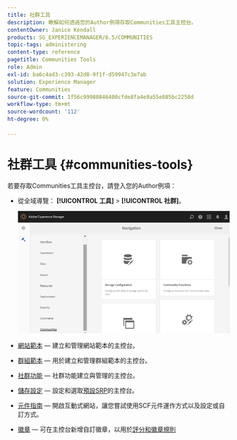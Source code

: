 ```yaml
---
title: 社群工具
description: 瞭解如何透過您的Author例項存取Communities工具主控台。
contentOwner: Janice Kendall
products: SG_EXPERIENCEMANAGER/6.5/COMMUNITIES
topic-tags: administering
content-type: reference
pagetitle: Communities Tools
role: Admin
exl-id: ba6c4ad3-c393-42d8-9f1f-d59947c3e7ab
solution: Experience Manager
feature: Communities
source-git-commit: 1f56c99980846400cfde8fa4e9a55e885bc2258d
workflow-type: tm+mt
source-wordcount: '112'
ht-degree: 0%

---
```


# 社群工具 {#communities-tools}

若要存取Communities工具主控台，請登入您的Author例項：

* 從全域導覽： **[!UICONTROL 工具]** > **[!UICONTROL 社群]**。

  ![社群](assets/communities-home.png)

* [網站範本](sites.md) — 建立和管理網站範本的主控台。

* [群組範本](tools-groups.md) — 用於建立和管理群組範本的主控台。

* [社群功能](functions.md) — 社群功能建立與管理的主控台。

* [儲存設定](srp-config.md) — 設定和選取[預設SRP](working-with-srp.md)的主控台。

* [元件指南](components-guide.md) — 開啟互動式網站，讓您嘗試使用SCF元件運作方式以及設定或自訂方式。

* [徽章](badges.md) — 可在主控台新增自訂徽章，以用於[評分和徽章規則](implementing-scoring.md)
